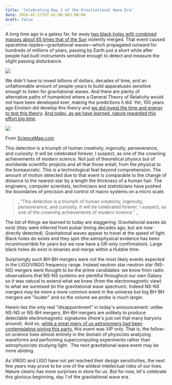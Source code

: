 ```yaml
---
title: 'Celebrating Day 1 of the Gravitational Wave Era'
date: 2016-02-11T07:41:00.003-08:00
draft: false
---
```


A long time ago in a galaxy far, far away [two black holes with combined masses about 65 times that of the Sun](http://www.sciencemag.org/news/2016/02/gravitational-waves-einstein-s-ripples-spacetime-spotted-first-time) violently merged. That event caused spacetime ripples—gravitational waves—which propagated outward for hundreds of millions of years, passing by Earth just a short while after people had built instruments sensitive enough to detect and measure the slight passing disturbance. 

[![](https://1.bp.blogspot.com/-eWIKW6LJuAU/VrypTTr5JbI/AAAAAAAAqwo/vego28zSKcI/s400/National_Science_Foundation.png)](http://1.bp.blogspot.com/-eWIKW6LJuAU/VrypTTr5JbI/AAAAAAAAqwo/vego28zSKcI/s1600/National_Science_Foundation.png)

  

We didn't have to invest billions of dollars, decades of time, and an unfathomable amount of people-years to build apparatuses sensitive enough to listen for gravitational waves. And there are plenty of alternative paths of humankind where a General Theory of Relativity would not have been developed ever, making the predictions it did. Yet, 100 years ago Einstein _did_ develop this theory and [we _did_ invest the time and energy to test this theory](http://www.nature.com/news/the-hundred-year-quest-for-gravitational-waves-in-pictures-1.19340). [And today, as we have learned, nature rewarded this effort big time](http://www.nytimes.com/2016/02/12/science/ligo-gravitational-waves-black-holes-einstein.html?action=Click&contentCollection=BreakingNews&contentID=58902517&pgtype=sectionfront&_r=0).

  

[![](https://3.bp.blogspot.com/-KofGYHvOAKA/VryrORAnuoI/AAAAAAAAqw0/9iR60nCTw5k/s320/Gravitational_waves__Einstein%25E2%2580%2599s_ripples_in_spacetime__spotted_for_first_time___Science___AAAS.png)](http://3.bp.blogspot.com/-KofGYHvOAKA/VryrORAnuoI/AAAAAAAAqw0/9iR60nCTw5k/s1600/Gravitational_waves__Einstein%25E2%2580%2599s_ripples_in_spacetime__spotted_for_first_time___Science___AAAS.png)

From [ScienceMag.com](http://sciencemag.com/)

This detection is a triumph of human creativity, ingenuity, perseverance, and curiosity. It will be celebrated forever, I suspect, as one of the crowning achievements of modern science. Not just of theoretical physics but of worldwide scientific projects and all that those entail, from the physical to the bureaucratic. This is a technological feat beyond comprehension. The amount of motion detected due to that event is comparable to the change of distance to the nearest star by a length the thickness of a human hair. The engineers, computer scientists, technicians and statisticians have pushed the boundaries of precision and control of macro systems on a micro scale. 

> _"This detection is a triumph of human creativity, ingenuity, perseverance, and curiosity. It will be celebrated forever, I suspect, as one of the crowning achievements of modern science." _

The list of things we learned to today are staggering. Gravitational waves do exist (they were inferred from pulsar timing decades ago, but are now directly detected). Gravitational waves appear to travel at the speed of light. Black holes do exists and they spin (the astrophysical evidence has been incontrovertible for years but we now have a GR-only confirmation). Large black holes do exist in binaries and merge within a Hubble time.  
  
Surprisingly such BH-BH mergers were not the most likely events expected in the LIGO/VIRGO frequency range. Instead neutron star-neutron star (NS-NS) mergers were thought to be the prime candidates: we know from radio observations that NS-NS systems are plentiful throughout our own Galaxy so it was natural to extend what we knew (from the electromagnetic view) to what we surmised (in the gravitational wave spectrum). Indeed NS-NS mergers may be more a more common event in the universe but big BH-BH mergers are "louder" and so the volume we probe is much larger.  
  
Herein lies the only real "disappointment" in today's announcement: unlike NS-NS or NS-BH mergers, BH-BH mergers are unlikely to produce detectable electromagnetic signatures (there's just not that many baryons around). And so, [while a great many of us astronomers had been contemplating joining this party](http://arxiv.org/abs/0902.1527), this event was VIP only. That is, the follow-on science lives almost entirely in the domain of physicists analyzing waveforms and performing supercomputing experiments rather than astrophysicists studying light.  The next gravitational wave event may be more abiding.  
  
As VIRGO and LIGO have not yet reached their design sensitivities, the next few years may prove to be one of the wildest intellectual rides of our lives. Nature clearly has more surprises in store for us. But for now, let's celebrate this glorious beginning, day 1 of the gravitational wave era.